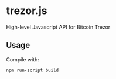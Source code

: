 trezor.js
=========

High-level Javascript API for Bitcoin Trezor

Usage
-----

Compile with:

	npm run-script build

